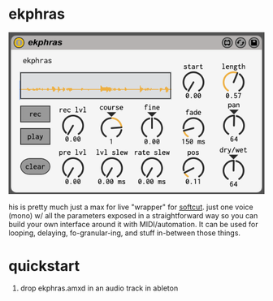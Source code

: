 # ekphras

![ss](ss.png)

his is pretty much just a max for live "wrapper" for [softcut](https://llllllll.co/t/norns-2-0-softcut/20550). just one voice (mono) w/ all the parameters exposed in a straightforward way so you can build your own interface around it with MIDI/automation. It can be used for looping, delaying, fo-granular-ing, and stuff in-between those things.

# quickstart

1.	drop ekphras.amxd in an audio track in ableton